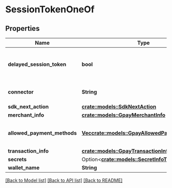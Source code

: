 # SessionTokenOneOf

## Properties

Name | Type | Description | Notes
------------ | ------------- | ------------- | -------------
**delayed_session_token** | **bool** | Identifier for the delayed session response | 
**connector** | **String** | The name of the connector | 
**sdk_next_action** | [**crate::models::SdkNextAction**](SdkNextAction.md) |  | 
**merchant_info** | [**crate::models::GpayMerchantInfo**](GpayMerchantInfo.md) |  | 
**allowed_payment_methods** | [**Vec<crate::models::GpayAllowedPaymentMethods>**](GpayAllowedPaymentMethods.md) | List of the allowed payment meythods | 
**transaction_info** | [**crate::models::GpayTransactionInfo**](GpayTransactionInfo.md) |  | 
**secrets** | Option<[**crate::models::SecretInfoToInitiateSdk**](SecretInfoToInitiateSdk.md)> |  | [optional]
**wallet_name** | **String** |  | 

[[Back to Model list]](../README.md#documentation-for-models) [[Back to API list]](../README.md#documentation-for-api-endpoints) [[Back to README]](../README.md)


